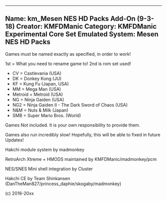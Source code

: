 -----------------------
Name: km_Mesen NES HD Packs Add-On (9-3-18)
Creator: KMFDManic
Category: KMFDManic Experimental Core Set
Emulated System: Mesen NES HD Packs
-----------------------

Games must be named exactly as specified, in order to work! 

 1st = What you need to rename game to!  2nd is rom set used!

- CV = Castlevania (USA)
- DK = Donkey Kong (JU)
- KF = Kung Fu (Japan, USA)
- MM = Mega Man (USA)
- Metroid = Metroid (USA)
- NG = Ninja Gaiden (USA)
- NG2 = Ninja Gaiden II - The Dark Sword of Chaos (USA)
- N&M = Nuts & Milk (Japan)
- SMB = Super Mario Bros. (World)

Games Not included.  It is your own responsibility to provide them.

Games also run incredibly slow!  Hopefully, this will be able to fixed in future Updates!

Hakchi module system by madmonkey

RetroArch Xtreme + HMODS maintained by KMFDManic/madmonkey/pcm

NES/SNES Mini shell integration by Cluster

Hakchi CE by Team Shinkansen (DanTheMan827/princess_daphie/skogaby/madmonkey)

(c) 2016-20xx
